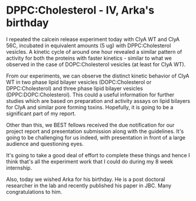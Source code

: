 DPPC:Cholesterol - IV, Arka's birthday
======================================

I repeated the calcein release experiment today with ClyA WT and ClyA 56C,
incubated in equivalent amounts (5 ug) with DPPC:Cholesterol vesicles. A
kinetic cycle of around one hour revealed a similar pattern of activity for
both the proteins with faster kinetics - similar to what we observed in the
case of DOPC:Cholesterol vesicles (at least for ClyA WT).

From our experiments, we can observe the distinct kinetic behavior of ClyA WT
in two phase lipid bilayer vesicles (DOPC:Cholesterol or DPPC:Cholesterol) and
three phase lipid bilayer vesicles (DPPC:DOPC:Cholesterol). This could a useful
information for further studies which are based on preparation and activity
assays on lipid bilayers for ClyA and similar pore forming toxins. Hopefully,
it is going to be a significant part of my report.

Other than this, we BEST fellows received the due notification for our project
report and presentation submission along with the guidelines. It's going to be
challenging for us indeed, with presentation in front of a large audience and
questioning eyes.

It's going to take a good deal of effort to complete these things and hence I
think that's all the experiment work that I could do during my 8 week
internship.

Also, today we wished Arka for his birthday. He is a post doctoral researcher
in the lab and recently published his paper in JBC. Many congratulations to
him.

